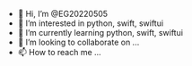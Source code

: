 - 👋 Hi, I’m @EG20220505
- 👀 I’m interested in python, swift, swiftui
- 🌱 I’m currently learning python, swift, swiftui
- 💞️ I’m looking to collaborate on ...
- 📫 How to reach me ...

<!---
EG20220505/EG20220505 is a ✨ special ✨ repository because its `README.md` (this file) appears on your GitHub profile.
You can click the Preview link to take a look at your changes.
--->
